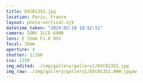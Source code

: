 ```yaml
---
title: DSC01352.jpg
location: Paris, France
layout: photo-vertical.njk
datetime_taken: "2024:02:10 18:52:51"
camera: SONY ILCE-6400
lens: E 35mm F1.8 OSS
focal: 35mm
aperture: 4
shutter: 1/160
iso: 1250
img_edited: ./img/gallery/gallery1/DSC01352.jpg
img_raw: ./img/gallery/gallery1/DSC01352.ARW.jpgaw
---
```

